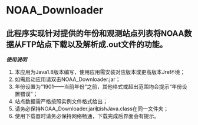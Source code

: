# NOAA_Downloader
此程序实现针对提供的年份和观测站点列表将NOAA数据从FTP站点下载以及解析成.out文件的功能。
---
***使用说明***
1. 本应用为Java1.8版本编写，使用应用需安装对应版本或更高版本Jre环境；
2. 如需启动应用请双击NOAA_Downloader.jar；
3. 年份设置为“1901——当前年份”之前，其他格式或超出范围均会提示“年份设置错误”；
4. 站点数据需严格按照实例文件格式给出；
5. 请务必保持NOAA_Downloader.jar和ishJava.class在同一文件夹；
6. 使用下载器时请务必保持网络畅通，下载完成后界面会有提示。
